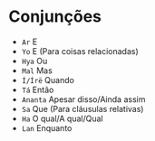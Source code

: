 # Conjunções

-   `Ar` E
-   `Yo` E (Para coisas relacionadas)
-   `Hya` Ou
-   `Mal` Mas
-   `Í/Írë` Quando
-   `Tá` Então
-   `Ananta` Apesar disso/Ainda assim
-   `Sa` Que (Para cláusulas relativas)
-   `Ha` O qual/A qual/Qual
-   `Lan` Enquanto
